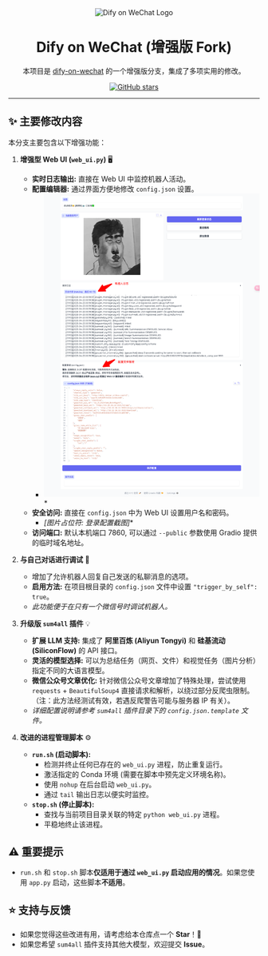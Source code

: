 <div align="center">
  <img src="https://github.com/lanol/dify-on-wechat/assets/5104827/ed26874b-87ca-4672-8b5d-410e70c8e0e7" alt="Dify on WeChat Logo" width="150"/>
  <h1>Dify on WeChat (增强版 Fork)</h1>
  <p>
    本项目是 <a href="https://github.com/hanfangyuan4396/dify-on-wechat">dify-on-wechat</a> 的一个增强版分支，集成了多项实用的修改。
  </p>
  <p>
    <a href="https://github.com/lanol/dify-on-wechat/stargazers"><img src="https://img.shields.io/github/stars/lanol/dify-on-wechat?style=social" alt="GitHub stars"></a>
  </p>
</div>

---

## ✨ 主要修改内容

本分支主要包含以下增强功能：

1.  **增强型 Web UI (`web_ui.py`)** 🖥️
    *   **实时日志输出:** 直接在 Web UI 中监控机器人活动。
    *   **配置编辑器:** 通过界面方便地修改 `config.json` 设置。
        *   ![](/docs/images/WebUI-Dify-on-WeChat-04-23-2025_12_25_AM.png)*
    *   **安全访问:** 直接在 `config.json` 中为 Web UI 设置用户名和密码。
        *   _[图片占位符: 登录配置截图]_*
    *   **访问端口:** 默认本机端口 7860, 可以通过 `--public` 参数使用 Gradio 提供的临时域名地址。

2.  **与自己对话进行调试** 💬
    *   增加了允许机器人回复自己发送的私聊消息的选项。
    *   **启用方法:** 在项目根目录的 `config.json` 文件中设置 `"trigger_by_self": true`。
    *   *此功能便于在只有一个微信号时调试机器人。*

3.  **升级版 `sum4all` 插件** 💡
    *   **扩展 LLM 支持:** 集成了 **阿里百炼 (Aliyun Tongyi)** 和 **硅基流动 (SiliconFlow)** 的 API 接口。
    *   **灵活的模型选择:** 可以为总结任务（网页、文件）和视觉任务（图片分析）指定不同的大语言模型。
    *   **微信公众号文章优化:** 针对微信公众号文章增加了特殊处理，尝试使用 `requests` + `BeautifulSoup4` 直接请求和解析，以绕过部分反爬虫限制。（注：此方法经测试有效，若遇反爬警告可能与服务器 IP 有关）。
    *   *详细配置说明请参考 `sum4all` 插件目录下的 `config.json.template` 文件。*

4.  **改进的进程管理脚本** ⚙️
    *   **`run.sh` (启动脚本):**
        *   检测并终止任何已存在的 `web_ui.py` 进程，防止重复运行。
        *   激活指定的 Conda 环境 (需要在脚本中预先定义环境名称)。
        *   使用 `nohup` 在后台启动 `web_ui.py`。
        *   通过 `tail` 输出日志以便实时监控。
    *   **`stop.sh` (停止脚本):**
        *   查找与当前项目目录关联的特定 `python web_ui.py` 进程。
        *   平稳地终止该进程。

## ⚠️ 重要提示

*   `run.sh` 和 `stop.sh` 脚本**仅适用于通过 `web_ui.py` 启动应用的情况**。如果您使用 `app.py` 启动，这些脚本**不适用**。

## ⭐ 支持与反馈

*   如果您觉得这些改进有用，请考虑给本仓库点一个 **Star**！🌟
*   如果您希望 `sum4all` 插件支持其他大模型，欢迎提交 **Issue**。


